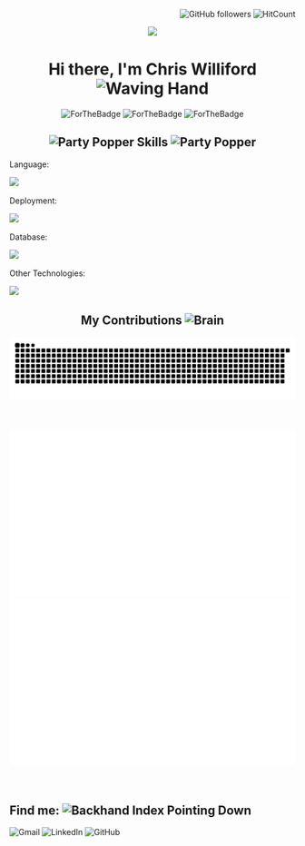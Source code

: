 <p align="right">
    <img alt="GitHub followers" src="https://img.shields.io/github/followers/AGiggleSniffer.svg?style=social&label=Follow&maxAge=2592000" />
    <img alt="HitCount" src="https://hits.dwyl.com/AGiggleSniffer/AGiggleSniffer.svg?style=flat-square&show=unique" />
</p>

<p align="center">
  <img src="https://readme-typing-svg.demolab.com/?size=35&center=true&lines=+⚡+Full+Stack+Tech+⚡+;+💻+Hardware+Expert+💻+;+🍜+Food+Enthusiast+🍜+;+💜+Indie+Game+Lover+💜+;+✨+Tech+Junkie+✨+"/>
</p>

<h1 align="center">
    Hi there, I'm Chris Williford <img src="https://raw.githubusercontent.com/Tarikul-Islam-Anik/Animated-Fluent-Emojis/master/Emojis/Hand%20gestures/Waving%20Hand.png" alt="Waving Hand" width="35" height="35" />
</h1>

<div align="center">
        <img alt="ForTheBadge" src="http://ForTheBadge.com/images/badges/makes-people-smile.svg"/>
        <img alt="ForTheBadge" src="https://forthebadge.com/images/badges/contains-tasty-spaghetti-code.svg"/>
        <img alt="ForTheBadge" src="https://forthebadge.com/images/badges/contains-cat-gifs.svg"/>
</div>

<h2 align="center">
    <img src="https://raw.githubusercontent.com/Tarikul-Islam-Anik/Animated-Fluent-Emojis/master/Emojis/Activities/Party%20Popper.png" alt="Party Popper" width="25" height="25" /> Skills <img src="https://raw.githubusercontent.com/Tarikul-Islam-Anik/Animated-Fluent-Emojis/master/Emojis/Activities/Party%20Popper.png" alt="Party Popper" width="25" height="25" />
</h2>
<p>
  Language:
</p>
<img src="https://skillicons.dev/icons?i=html,css,svg,js,py,cs,powershell,regex" />
<p>
  Deployment:
</p>
<img src="https://skillicons.dev/icons?i=github,git,bitbucket,docker,githubactions" />
<p>
  Database:
</p>
<img src="https://skillicons.dev/icons?i=postgres,sequelize,mysql,sqlite" />
<p>
  Other Technologies:
</p>
<img src="https://skillicons.dev/icons?i=windows,linux,raspberrypi,nodejs,npm,vite,threejs,react,redux,unity,postman,ps,visualstudio,vscode" />

<div align="center">
  <h2 align="center">
    My Contributions <img src="https://raw.githubusercontent.com/Tarikul-Islam-Anik/Animated-Fluent-Emojis/master/Emojis/Hand%20gestures/Brain.png" alt="Brain" width="25" height="25" />
  </h2>
  <picture>
    <source media="(prefers-color-scheme: dark)" srcset="https://github.com/AGiggleSniffer/AGiggleSniffer/blob/output/github-contribution-grid-snake-dark.svg" />
    <source media="(prefers-color-scheme: light)" srcset="https://github.com/AGiggleSniffer/AGiggleSniffer/blob/output/github-contribution-grid-snake.svg" />
    <img alt="github-snake" src="https://github.com/AGiggleSniffer/AGiggleSniffer/blob/output/github-contribution-grid-snake-dark.svg" />
  </picture>
</div>

<div align="center">
  <br/><br/><br/>
  <picture>
    <source media="(prefers-color-scheme: dark)" srcset="https://raw.githubusercontent.com/AGiggleSniffer/Readme-Info/master/generated/overview.svg#gh-dark-mode-only" />
    <source media="(prefers-color-scheme: light)" srcset="https://raw.githubusercontent.com/AGiggleSniffer/Readme-Info/master/generated/overview.svg#gh-light-mode-only" />
    <img alt="overview" src="https://raw.githubusercontent.com/AGiggleSniffer/Readme-Info/master/generated/overview.svg#gh-dark-mode-only" />
  </picture>
  <picture>
    <source media="(prefers-color-scheme: dark)" srcset="https://raw.githubusercontent.com/AGiggleSniffer/Readme-Info/master/generated/languages.svg#gh-dark-mode-only" />
    <source media="(prefers-color-scheme: light)" srcset="https://raw.githubusercontent.com/AGiggleSniffer/Readme-Info/master/generated/languages.svg#gh-light-mode-only" />
    <img alt="languages" src="https://raw.githubusercontent.com/AGiggleSniffer/Readme-Info/master/generated/languages.svg#gh-dark-mode-only" />
  </picture>
    <br/><br/><br/>
</div>

<h2>Find me: <img src="https://raw.githubusercontent.com/Tarikul-Islam-Anik/Animated-Fluent-Emojis/master/Emojis/Hand%20gestures/Backhand%20Index%20Pointing%20Down.png" alt="Backhand Index Pointing Down" width="25" height="25" /></h2>

![Gmail](https://img.shields.io/badge/Gmail-D14836?style=for-the-badge&logo=gmail&logoColor=white)
![LinkedIn](https://img.shields.io/badge/LinkedIn-0077B5?style=for-the-badge&logo=linkedin&logoColor=white)
![GitHub](https://img.shields.io/badge/GitHub-100000?style=for-the-badge&logo=github&logoColor=white)

<!--
**AGiggleSniffer/AGiggleSniffer** is a ✨ _special_ ✨ repository because its `README.md` (this file) appears on your GitHub profile.

Here are some ideas to get you started:

- 🔭 I’m currently working on ...
- 🌱 I’m currently learning ...
- 👯 I’m looking to collaborate on ...
- 🤔 I’m looking for help with ...
- 💬 Ask me about ...
- 📫 How to reach me: ...
- 😄 Pronouns: ...
- ⚡ Fun fact: ...
-->
